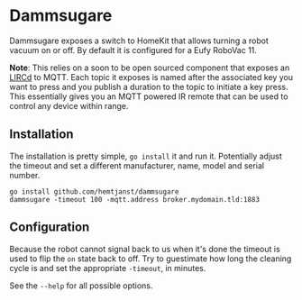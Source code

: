 # Dammsugare

Dammsugare exposes a switch to HomeKit that allows turning a robot vacuum
on or off. By default it is configured for a Eufy RoboVac 11.

**Note**: This relies on a soon to be open sourced component that exposes an
[LIRCd](http://www.lirc.org/html/lircd.html) to MQTT. Each topic it exposes is
named after the associated key you want to press and you publish a duration to
the topic to initiate a key press. This essentially gives you an MQTT powered
IR remote that can be used to control any device within range.

## Installation

The installation is pretty simple, `go install` it and run it. Potentially
adjust the timeout and set a different manufacturer, name, model and serial
number.

```
go install github.com/hemtjanst/dammsugare
dammsugare -timeout 100 -mqtt.address broker.mydomain.tld:1883
```

## Configuration

Because the robot cannot signal back to us when it's done the timeout is used
to flip the `on` state back to off. Try to guestimate how long the cleaning
cycle is and set the appropriate `-timeout`, in minutes.

See the `--help` for all possible options.
